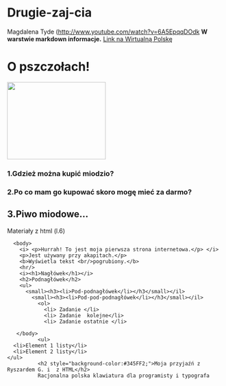 Drugie-zaj-cia
==============
Magdalena Tyde
(http://www.youtube.com/watch?v=6A5EpqqDOdk
**W warstwie markdown informacje.**
[Link na Wirtualną Polskę](https://github.com/h5c3j/pspi)

<!DOCTYPE html>
<html>
</head>
<body>
  <h1>O pszczołach!</h1>
      <img src="http://farm4.staticflickr.com/3775/12059206813_e37135c9cf_z.jpg" width="230" height="180"/>
    <h3>1.Gdzież można kupić miodzio?</h3>
     <h3>2.Po co mam go kupować skoro mogę mieć za darmo?</h3>
       <h2>3.Piwo miodowe...</h3>
</body>
</html>

Materiały z html (l.6)
<!DOCTYPE html>
<html>
	  <head>
        <title>Moja pierwsza strona internetowa</title>
	  </head>
 
	  <body>
        <i> <p>Hurrah! To jest moja pierwsza strona internetowa.</p> </i>
        <p>Jest używany przy akapitach.</p>
        <b>Wyświetla tekst <br/>pogrubiony.</b>
        <hr/>
        <i><h1>Nagłówek</h1></i>
	    <h2>Podnagłówek</h2>
        <ul>
          <small><h3><li>Pod-podnagłówek</li></h3</small></il>
            <small><h3><li>Pod-pod-podnagłówek</li></h3</small></il>
              <ol>
                <li> Zadanie </li>
                <li> Zadanie  kolejne</li>
                <li> Zadanie ostatnie </li>
                
	   </body>
              <ul>
	  <li>Element 1 listy</li>
	  <li>Element 2 listy</li>
	</ul>
              <h2 style="background-color:#345FF2;">Moja przyjaźń z Ryszardem G. i  z HTML</h2>
              Racjonalna polska klawiatura dla programisty i typografa
</html>


